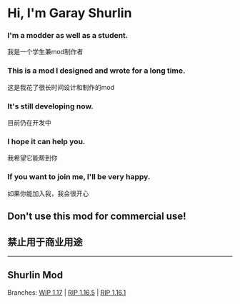 # Hi, I'm Garay Shurlin

### I'm a modder as well as a student.
我是一个学生兼mod制作者
### This is a mod I designed and wrote for a long time.
这是我花了很长时间设计和制作的mod
### It's still developing now.
目前仍在开发中
### I hope it can help you.
我希望它能帮到你
### If you want to join me, I'll be very happy.
如果你能加入我，我会很开心

## Don't use this mod for commercial use!

## 禁止用于商业用途

----------------------------------

## Shurlin Mod
Branches: 
[WIP 1.17](https://github.com/ShurlinPavilion/Shurlin/tree/1.17) |
[RIP 1.16.5](https://github.com/ShurlinPavilion/Shurlin/tree/1.16.5) | 
[RIP 1.16.1](https://github.com/ShurlinPavilion/Shurlin/tree/1.16.1)